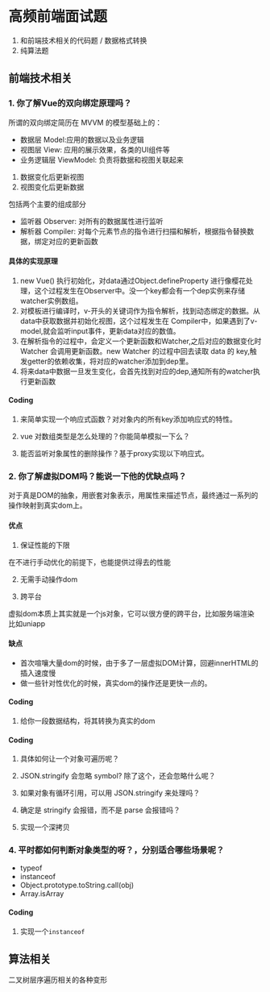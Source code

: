 # 高频前端面试题

1. 和前端技术相关的代码题 / 数据格式转换
2. 纯算法题

## 前端技术相关

### 1. 你了解Vue的双向绑定原理吗？

所谓的双向绑定简历在 MVVM 的模型基础上的：

* 数据层 Model:应用的数据以及业务逻辑
* 视图层 View: 应用的展示效果，各类的UI组件等
* 业务逻辑层 ViewModel: 负责将数据和视图关联起来

1. 数据变化后更新视图
2. 视图变化后更新数据

包括两个主要的组成部分

* 监听器 Observer: 对所有的数据属性进行监听
* 解析器 Compiler: 对每个元素节点的指令进行扫描和解析，根据指令替换数据，绑定对应的更新函数

#### 具体的实现原理

1. new Vue() 执行初始化，对data通过Object.defineProperty 进行像樱花处理，这个过程发生在Observer中。没一个key都会有一个dep实例来存储watcher实例数组。
2. 对模板进行编译时，v-开头的关键词作为指令解析，找到动态绑定的数据。从data中获取数据并初始化视图，这个过程发生在 Compiler中，如果遇到了v-model,就会监听input事件，更新data对应的数值。
3. 在解析指令的过程中，会定义一个更新函数和Watcher,之后对应的数据变化时 Watcher 会调用更新函数。new Watcher 的过程中回去读取 data 的 key,触发getter的依赖收集，将对应的watcher添加到dep里。
4. 将来data中数据一旦发生变化，会首先找到对应的dep,通知所有的watcher执行更新函数


#### Coding

1. 来简单实现一个响应式函数？对对象内的所有key添加响应式的特性。

2. vue 对数组类型是怎么处理的？你能简单模拟一下么？

3. 能否监听对象属性的删除操作？基于proxy实现以下响应式。

### 2. 你了解虚拟DOM吗？能说一下他的优缺点吗？

对于真是DOM的抽象，用嵌套对象表示，用属性来描述节点，最终通过一系列的操作映射到真实dom上。

#### 优点
1. 保证性能的下限

在不进行手动优化的前提下，也能提供过得去的性能

2. 无需手动操作dom

3. 跨平台

虚拟dom本质上其实就是一个js对象，它可以很方便的跨平台，比如服务端渲染 比如uniapp

#### 缺点

* 首次喧嚷大量dom的时候，由于多了一层虚拟DOM计算，回避innerHTML的插入速度慢
* 做一些针对性优化的时候，真实dom的操作还是更快一点的。

#### Coding

1. 给你一段数据结构，将其转换为真实的dom

#### Coding

1. 具体如何让一个对象可遍历呢？

2. JSON.stringify 会忽略 symbol? 除了这个，还会忽略什么呢？

3. 如果对象有循环引用，可以用 JSON.stringify 来处理吗？

4. 确定是 stringify 会报错，而不是 parse 会报错吗？

5. 实现一个深拷贝

### 4. 平时都如何判断对象类型的呀？，分别适合哪些场景呢？

* typeof
* instanceof
* Object.prototype.toString.call(obj)
* Array.isArray

#### Coding

1. 实现一个`instanceof`

## 算法相关

二叉树层序遍历相关的各种变形